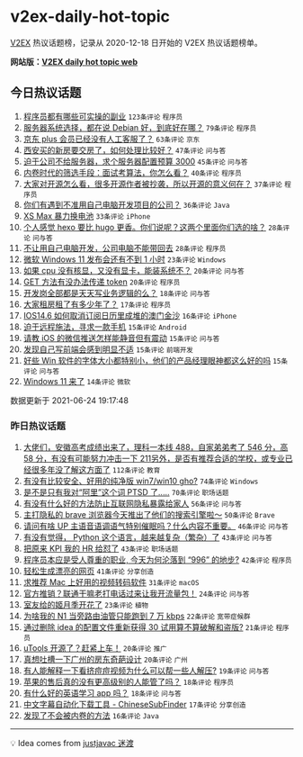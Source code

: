 # v2ex-daily-hot-topic

[V2EX](https://www.v2ex.com/) 热议话题榜，记录从 2020-12-18 日开始的 V2EX 热议话题榜单。

**网站版：[V2EX daily hot topic web](https://boojack.github.io/v2ex-daily-hot-topic-web/)**

## 今日热议话题

<!-- TODAY BEGIN -->

1. [程序员都有哪些可实操的副业](https://www.v2ex.com/t/785504) `123条评论` `程序员`
1. [服务器系统选择，都在说 Debian 好，到底好在哪？](https://www.v2ex.com/t/785459) `79条评论` `程序员`
1. [京东 plus 会员已经没有人工客服了？](https://www.v2ex.com/t/785483) `63条评论` `京东`
1. [西安买的新房要交房了，如何处理比较好？](https://www.v2ex.com/t/785492) `47条评论` `问与答`
1. [迫于公司不给服务器，求个服务器配置预算 3000](https://www.v2ex.com/t/785493) `45条评论` `问与答`
1. [内卷时代的筛选手段：面试考算法，你怎么看？](https://www.v2ex.com/t/785603) `40条评论` `程序员`
1. [大家对开源怎么看，很多开源作者被抄袭，所以开源的意义何在？](https://www.v2ex.com/t/785522) `37条评论` `程序员`
1. [你们有遇到不准用自己电脑开发项目的公司？](https://www.v2ex.com/t/785587) `36条评论` `Java`
1. [XS Max 暴力换电池](https://www.v2ex.com/t/785517) `33条评论` `iPhone`
1. [个人感觉 hexo 要比 hugo 更香。你们说呢？这两个里面你们选的啥？](https://www.v2ex.com/t/785625) `28条评论` `问与答`
1. [不让用自己电脑开发，公司电脑不能带回去](https://www.v2ex.com/t/785585) `28条评论` `程序员`
1. [微软 Windows 11 发布会还有不到 1 小时](https://www.v2ex.com/t/785640) `23条评论` `Windows`
1. [如果 cpu 没有核显，又没有显卡，能装系统不？](https://www.v2ex.com/t/785568) `20条评论` `问与答`
1. [GET 方法有没办法传递 token](https://www.v2ex.com/t/785554) `20条评论` `程序员`
1. [开发岗全部都是天天写业务逻辑的么？](https://www.v2ex.com/t/785507) `18条评论` `问与答`
1. [大家租房租了有多少年了？](https://www.v2ex.com/t/785564) `17条评论` `程序员`
1. [IOS14.6 如何取消订阅日历里成堆的澳门金沙](https://www.v2ex.com/t/785485) `16条评论` `iPhone`
1. [迫于远程施法，寻求一款手机](https://www.v2ex.com/t/785570) `15条评论` `Android`
1. [请教 iOS 的微信推送怎样能静音但有震动](https://www.v2ex.com/t/785516) `15条评论` `问与答`
1. [发现自己写前端会感到明显不适](https://www.v2ex.com/t/785506) `15条评论` `前端开发`
1. [好些 Win 软件的字体大小都特别小，他们的产品经理眼神都这么好的吗](https://www.v2ex.com/t/785478) `15条评论` `问与答`
1. [Windows 11 来了](https://www.v2ex.com/t/785647) `14条评论` `微软`

数据更新于 2021-06-24 19:17:48

<!-- TODAY END -->

### 昨日热议话题

<!-- YESTERDAY BEGIN -->

1. [大佬们，安徽高考成绩出来了，理科一本线 488，自家弟弟考了 546 分，高 58 分，有没有可能努力冲击一下 211另外，是否有推荐合适的学校，或专业已经很多年没了解这方面了](https://www.v2ex.com/t/785243) `112条评论` `教育`
1. [有没有比较安全、好用的纯净版 win7/win10 gho?](https://www.v2ex.com/t/785232) `74条评论` `Windows`
1. [是不是只有我对“阿里”这个词 PTSD 了.....](https://www.v2ex.com/t/785246) `70条评论` `职场话题`
1. [有没有什么好的方法防止互联网隐私暴露给家人](https://www.v2ex.com/t/785253) `56条评论` `问与答`
1. [主打隐私的 brave 浏览器今天推出了他们的搜索引擎啦～](https://www.v2ex.com/t/785271) `50条评论` `Brave`
1. [请问有啥 UP 主语音语调语气特别催眠吗？什么内容不重要。](https://www.v2ex.com/t/785336) `46条评论` `问与答`
1. [有没有觉得， Python 这个语言，越来越复杂（繁杂）了](https://www.v2ex.com/t/785251) `43条评论` `问与答`
1. [把原来 KPI 我的 HR 给怼了](https://www.v2ex.com/t/785262) `43条评论` `职场话题`
1. [程序员本应是受人尊重的职业, 今天为何沦落到 “996” 的地步?](https://www.v2ex.com/t/785295) `42条评论` `程序员`
1. [轻松生成漂亮的网页](https://www.v2ex.com/t/785319) `41条评论` `分享创造`
1. [求推荐 Mac 上好用的视频转码软件](https://www.v2ex.com/t/785373) `31条评论` `macOS`
1. [官方推销？联通干嘛老打电话过来让我开流量包！](https://www.v2ex.com/t/785334) `24条评论` `问与答`
1. [室友给的姬月季开花了](https://www.v2ex.com/t/785220) `23条评论` `植物`
1. [为啥我的 N1 当旁路由油管只能跑到 7 万 kbps](https://www.v2ex.com/t/785213) `22条评论` `宽带症候群`
1. [通过删除 idea 的配置文件重新获得 30 试用算不算破解和盗版?](https://www.v2ex.com/t/785324) `21条评论` `程序员`
1. [uTools 开源了？赶紧上车！](https://www.v2ex.com/t/785365) `20条评论` `推广`
1. [真想吐槽一下广州的房东奇葩设计](https://www.v2ex.com/t/785214) `20条评论` `广州`
1. [有人能解释一下看挤痘痘视频为什么可以帮一些人解压?](https://www.v2ex.com/t/785221) `19条评论` `问与答`
1. [苹果的售后真的没有更高级别的人能管了吗？](https://www.v2ex.com/t/785347) `18条评论` `程序员`
1. [有什么好的英语学习 app 吗？](https://www.v2ex.com/t/785278) `18条评论` `问与答`
1. [中文字幕自动化下载工具 - ChineseSubFinder](https://www.v2ex.com/t/785241) `17条评论` `分享创造`
1. [发现了不会被内卷的方法](https://www.v2ex.com/t/785297) `16条评论` `Java`

<!-- YESTERDAY END -->

---

💡 Idea comes from [justjavac 迷渡](https://github.com/justjavac/)
